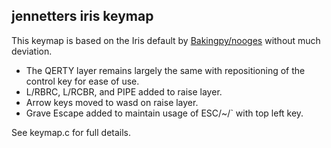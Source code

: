 ## jennetters iris keymap

This keymap is based on the Iris default by [Bakingpy/nooges](https://github.com/nooges) without much deviation.

* The QERTY layer remains largely the same with repositioning of the control key for ease of use.
* L/RBRC, L/RCBR, and PIPE added to raise layer.
* Arrow keys moved to wasd on raise layer.
* Grave Escape added to maintain usage of ESC/~/` with top left key.

See keymap.c for full details.